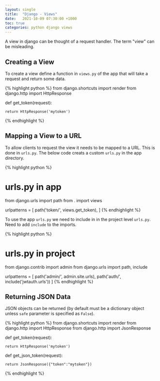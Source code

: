 ```yaml
---
layout: single
title:  "Django - Views"
date:   2021-10-09 07:30:00 +1000
toc: true
categories: python django views
---
```


A view in django can be thought of a request handler.  The term "view" can be misleading.

## Creating a View

To create a view define a function in `views.py` of the app that will take a request and return some data.

{% highlight python %}
from django.shortcuts import render
from django.http import HttpResponse

def get_token(request):

    return HttpResponse('mytoken')
{% endhighlight %}

## Mapping a View to a URL

To allow clients to request the view it needs to be mapped to a URL.  This is done in `urls.py`.  The below code creats a custom `urls.py` in the app directory.

{% highlight python %}
# urls.py in app

from django.urls import path
from . import views

urlpatterns = [
    path('token/', views.get_token),
]
{% endhighlight %}

To use the app `urls.py` we need to include in in the project level `urls.py`.  Need to add `include` to the imports.

{% highlight python %}
# urls.py in project

from django.contrib import admin
from django.urls import path, include

urlpatterns = [
    path('admin/', admin.site.urls),
    path('auth/', include('jwtauth.urls'))
]
{% endhighlight %}

## Returning JSON Data

JSON objects can be returned (by default must be a dictionary object unless `safe` parameter is specified as `False`).

{% highlight python %}
from django.shortcuts import render
from django.http import HttpResponse
from django.http import JsonResponse


def get_token(request):

    return HttpResponse('mytoken')

def get_json_token(request):

    return JsonResponse({"token":"mytoken"})

{% endhighlight %}



